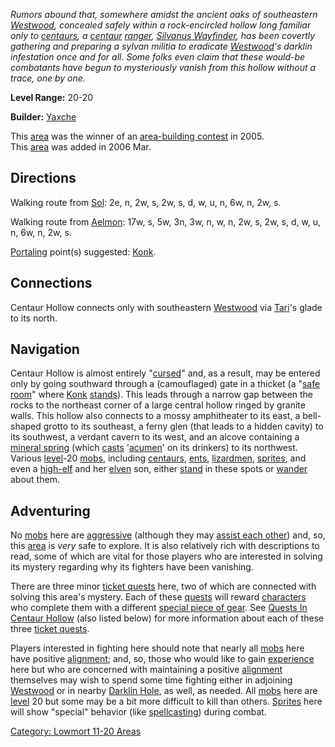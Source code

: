 *Rumors abound that, somewhere amidst the ancient oaks of southeastern
[Westwood](:Category:_Westwood.md "wikilink"), concealed safely within a
rock-encircled hollow long familiar only to
[centaurs](Centaurs.md "wikilink"), a [centaur](Centaurs.md "wikilink")
[ranger](:Category:_Rangers.md "wikilink"), [Silvanus
Wayfinder](Centaur_Ranger.md "wikilink"), has been covertly gathering
and preparing a sylvan militia to eradicate
[Westwood](:Category:_Westwood.md "wikilink")'s darklin infestation once
and for all. Some folks even claim that these would-be combatants have
begun to mysteriously vanish from this hollow without a trace, one by
one.*

**Level Range:** 20-20

**Builder:** [Yaxche](User:DaveGarber1975.md "wikilink")

This [area](:Category:_Areas.md "wikilink") was the winner of an
[area-building contest](Area-Building_Contests.md "wikilink") in 2005.  
This [area](:Category:_Areas.md "wikilink") was added in 2006 Mar.  

## Directions

Walking route from [Sol](Sol.md "wikilink"): 2e, n, 2w, s, 2w, s, d, w,
u, n, 6w, n, 2w, s.

Walking route from [Aelmon](Aelmon.md "wikilink"): 17w, s, 5w, 3n, 3w,
n, w, n, 2w, s, 2w, s, d, w, u, n, 6w, n, 2w, s.

[Portaling](Portal.md "wikilink") point(s) suggested:
[Konk](Konk.md "wikilink").

## Connections

Centaur Hollow connects only with southeastern
[Westwood](:Category:_Westwood.md "wikilink") via
[Tari](Tari.md "wikilink")'s glade to its north.

## Navigation

Centaur Hollow is almost entirely "[cursed](Cursed_Rooms.md "wikilink")"
and, as a result, may be entered only by going southward through a
(camouflaged) gate in a thicket (a "[safe
room](Safe_Rooms.md "wikilink")" where [Konk](Konk.md "wikilink")
[stands](Sentinel_Mobs.md "wikilink")). This leads through a narrow gap
between the rocks to the northeast corner of a large central hollow
ringed by granite walls. This hollow also connects to a mossy
amphitheater to its east, a bell-shaped grotto to its southeast, a ferny
glen (that leads to a hidden cavity) to its southwest, a verdant cavern
to its west, and an alcove containing a [mineral
spring](Fountains.md "wikilink") (which [casts](Cast.md "wikilink")
'[acumen](Acumen.md "wikilink")' on its drinkers) to its northwest.
Various [level](Level.md "wikilink")-20
[mobs](:Category:_Mobs.md "wikilink"), including
[centaurs](Centaurs.md "wikilink"), [ents](Ents.md "wikilink"),
[lizardmen](Lizardmen.md "wikilink"), [sprites](Sprites.md "wikilink"),
and even a [high-elf](High_Elves.md "wikilink") and her
[elven](Elves.md "wikilink") son, either
[stand](Sentinel_Mobs.md "wikilink") in these spots or
[wander](Wandering_Mobs.md "wikilink") about them.

## Adventuring

No [mobs](:Category:_Mobs.md "wikilink") here are
[aggressive](Aggressive_Mobs.md "wikilink") (although they may [assist
each other](Assistive_Mobs.md "wikilink")) and, so, this
[area](:Category:_Areas.md "wikilink") is *very* safe to explore. It is
also relatively rich with descriptions to read, some of which are vital
for those players who are interested in solving its mystery regarding
why its fighters have been vanishing.

There are three minor [ticket
quests](:Category:_Ticket_Quests.md "wikilink") here, two of which are
connected with solving this area's mystery. Each of these
[quests](:Category:_Ticket_Quests.md "wikilink") will reward
[characters](:Category:_Characters.md "wikilink") who complete them with
a different [special piece of
gear](:Category:_Ticket_Quest_Rewards.md "wikilink"). See [Quests In
Centaur Hollow](:Category:_Quests_In_Centaur_Hollow.md "wikilink") (also
listed below) for more information about each of these three [ticket
quests](:Category:_Ticket_Quests.md "wikilink").

Players interested in fighting here should note that nearly all
[mobs](:Category:_Mobs.md "wikilink") here have positive
[alignment](Alignment.md "wikilink"); and, so, those who would like to
gain [experience](Experience_Points.md "wikilink") here but who are
concerned with maintaining a positive
[alignment](Alignment.md "wikilink") themselves may wish to spend some
time fighting either in adjoining
[Westwood](:Category:_Westwood.md "wikilink") or in nearby [Darklin
Hole](:Category:_Darklin_Hole.md "wikilink"), as well, as needed. All
[mobs](:Category:_Mobs.md "wikilink") here are
[level](Level.md "wikilink") 20 but some may be a bit more difficult to
kill than others. [Sprites](Sprites.md "wikilink") here will show
"special" behavior (like
[spellcasting](Spellcasting_Mobs.md "wikilink")) during combat.

[Category: Lowmort 11-20
Areas](Category:_Lowmort_11-20_Areas "wikilink")
